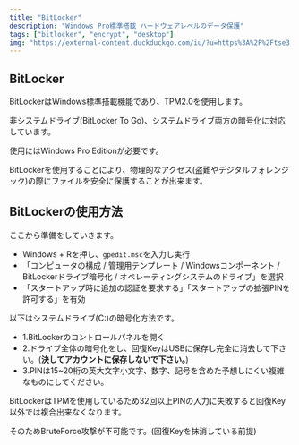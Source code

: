 ```yaml
---
title: "BitLocker"
description: "Windows Pro標準搭載 ハードウェアレベルのデータ保護"
tags: ["bitlocker", "encrypt", "desktop"]
img: "https://external-content.duckduckgo.com/iu/?u=https%3A%2F%2Ftse3.mm.bing.net%2Fth%3Fid%3DOIP.5Nkh1FV3ON1QAiyp8gSBdgHaEK%26pid%3DApi&f=1&ipt=b0d2c830da9da8c8c20be5cb1aae3493f48f943cc5d025dcbc60f65f0b59eccf&ipo=images"
---
```


## BitLocker

BitLockerはWindows標準搭載機能であり、TPM2.0を使用します。

非システムドライブ(BitLocker To Go)、システムドライブ両方の暗号化に対応しています。

使用にはWindows Pro Editionが必要です。

BitLockerを使用することにより、物理的なアクセス(盗難やデジタルフォレンジック)の際にファイルを安全に保護することが出来ます。

## BitLockerの使用方法

ここから準備をしていきます。

- Windows + Rを押し、`gpedit.msc`を入力し実行
- 「コンピュータの構成 / 管理用テンプレート / Windowsコンポーネント / BitLockerドライブ暗号化 / オペレーティングシステムのドライブ」を選択
- 「スタートアップ時に追加の認証を要求する」「スタートアップの拡張PINを許可する」を有効

以下はシステムドライブ(C:)の暗号化方法です。

- 1.BitLockerのコントロールパネルを開く
- 2.ドライブ全体の暗号化をし、回復KeyはUSBに保存し完全に消去して下さい。(**決してアカウントに保存しないで下さい。**)
- 3.PINは15~20桁の英大文字小文字、数字、記号を含めた予想しにくい複雑なものにしてください。

BitLockerはTPMを使用しているため32回以上PINの入力に失敗すると回復Key以外では複合出来なくなります。

そのためBruteForce攻撃が不可能です。(回復Keyを抹消している前提)
